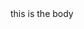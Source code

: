 <!doctype html>

<html>
<head>
<title>no head</title>
</head>

<body> 
this is the body
</body>

</html>  
